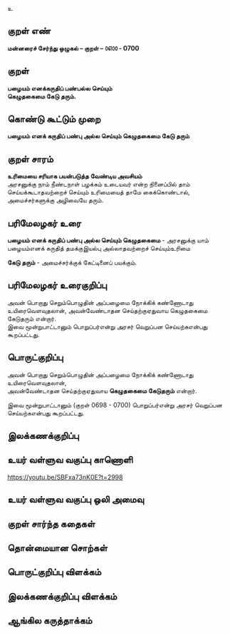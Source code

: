 உ

## குறள் எண் 

**மன்னரைச் சேர்ந்து ஒழுகல் – குறள் – ௦௭௦௦ - 0700**  

## குறள் 

**பழையம் எனக்கருதிப் பண்பல்ல செய்யும்  
கெழுதகைமை கேடு தரும்.**  

## கொண்டு கூட்டும் முறை

**பழையம் எனக் கருதிப் பண்பு அல்ல செய்யும் கெழுதகைமை கேடு தரும்**

## குறள் சாரம் 

**உரிமையை சரியாக பயன்படுத்த வேண்டிய அவசியம்**  
அரசனுக்கு நாம் நீண்டநாள் பழக்கம் உடையவர் என்ற நினைப்பில் தாம் செய்யக்கூடாதவற்றைச் செய்யும் உரிமையைத் தாமே கைக்கொண்டால், அமைச்சர்களுக்கு அழிவையே தரும்.   

## பரிமேலழகர் உரை

**பழையம் எனக் கருதிப் பண்பு அல்ல செய்யும் கெழுதகைமை** - அரசனுக்கு யாம் பழையம்எனக் கருதித் தமக்குஇயல்பு அல்லாதவற்றைச் செய்யும்உரிமை  

**கேடு தரும்** - அமைச்சர்க்குக் கேட்டினைப் பயக்கும். 

## பரிமேலழகர் உரைகுறிப்பு   

அவன் பொறாது செறும்பொழுதின் அப்பழைமை நோக்கிக் கண்ணோடாது உயிரைவெளவுதலான், அவன்வேண்டாதன செய்தற்குஏதுவாய கெழுதகைமை கேடுதரும் என்றார்.  
இவை மூன்றுபாட்டானும் பொறுப்பர்என்று அரசர் வெறுப்பன செய்யற்கஎன்பது கூறப்பட்டது.    

## பொருட்குறிப்பு 

அவன் பொறாது செறும்பொழுதின் அப்பழைமை நோக்கிக் கண்ணோடாது உயிரைவெளவுதலான்,   
அவன்வேண்டாதன செய்தற்குஏதுவாய **கெழுதகைமை கேடுதரும்** என்றார்.    

இவை மூன்றுபாட்டானும் (குறள் 0698 - 0700) பொறுப்பர்என்று அரசர் வெறுப்பன செய்யற்கஎன்பது கூறப்பட்டது.   

## இலக்கணக்குறிப்பு  


## உயர் வள்ளுவ வகுப்பு காணொளி

https://youtu.be/SBFxa73nK0E?t=2998 

## உயர் வள்ளுவ வகுப்பு ஒலி அமைவு 

 
## குறள் சார்ந்த கதைகள் 


## தொன்மையான சொற்கள்


## பொருட்குறிப்பு விளக்கம்


## இலக்கணக்குறிப்பு விளக்கம்


## ஆங்கில கருத்தாக்கம் 


